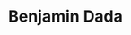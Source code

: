 ---
title:      Benjamin Dada
username:   ben
position:   Product Manager
permalink:  /ben
image1:     '/uploads/people/benjamin1.jpg'
image2:     '/uploads/people/benjamin2.jpg'
image3:     '/uploads/people/benjamin3.jpg'
image4:     '/uploads/people/benjamin4.jpg'
twitter:    ben
blurb:      Bringing you the hottest gist
layout:     author
background: light
---
